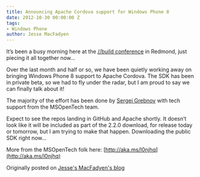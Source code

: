```yaml
---
title: Announcing Apache Cordova support for Windows Phone 8
date: 2012-10-30 00:00:00 Z
tags:
- Windows Phone
author: Jesse MacFadyen
---
```


It’s been a busy morning here at the [//build conference](http://www.buildwindows.com) in Redmond, just piecing it all together now...

Over the last month and half or so, we have been quietly working away on bringing Windows Phone 8 support to Apache Cordova. The SDK has been in private beta, so we had to fly under the radar, but I am proud to say we can finally talk about it!

The majority of the effort has been done by [Sergei Grebnov](https://github.com/sgrebnov) with tech support from the MSOpenTech team.

Expect to see the repos landing in GitHub and Apache shortly. It doesn’t look like it will be included as part of the 2.2.0 download, for release today or tomorrow, but I am trying to make that happen. Downloading the public SDK right now...

More from the MSOpenTech folk here: [http://aka.ms/l0njhq](http://aka.ms/l0njhq)

Originally posted on [Jesse's MacFadyen's blog](http://www.risingj.com/blog/archives/314)
